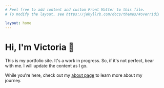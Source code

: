```yaml
---
# Feel free to add content and custom Front Matter to this file.
# To modify the layout, see https://jekyllrb.com/docs/themes/#overriding-theme-defaults

layout: home
---
```


# Hi, I'm Victoria 👋
This is my portfolio site.
It's a work in progress. So, if it's not perfect, bear with me. I will update the content as I go.

While you're here, check out my [about page](/about/) to learn more about my journey.